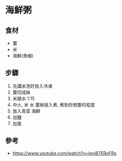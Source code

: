 # 海鮮粥

## 食材
* 薑
* 米
* 海鮮(魚蝦)

## 步驟
1. 先講米洗好放入冷凍
2. 薑切成絲
3. 米跟水 1:15
4. 中火, 米 水 薑絲放入煮, 煮到你想要的程度
5. 放入青菜 海鮮
6. 加鹽
7. 加蛋

## 參考
* https://www.youtube.com/watch?v=iwvB7ERoFRs
